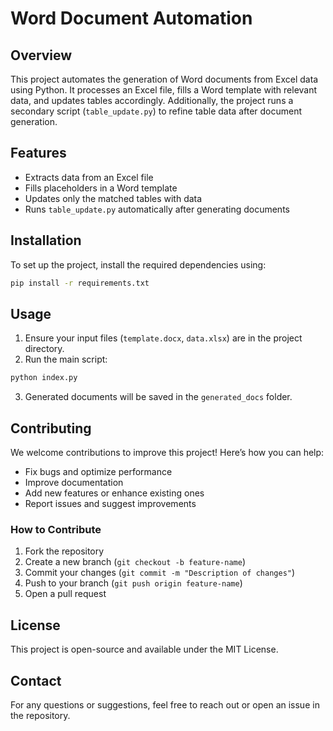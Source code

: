 # Word Document Automation

## Overview
This project automates the generation of Word documents from Excel data using Python. It processes an Excel file, fills a Word template with relevant data, and updates tables accordingly. Additionally, the project runs a secondary script (`table_update.py`) to refine table data after document generation.

## Features
- Extracts data from an Excel file
- Fills placeholders in a Word template
- Updates only the matched tables with data
- Runs `table_update.py` automatically after generating documents

## Installation
To set up the project, install the required dependencies using:
```sh
pip install -r requirements.txt
```

## Usage
1. Ensure your input files (`template.docx`, `data.xlsx`) are in the project directory.
2. Run the main script:
```sh
python index.py
```
3. Generated documents will be saved in the `generated_docs` folder.

## Contributing
We welcome contributions to improve this project! Here’s how you can help:
- Fix bugs and optimize performance
- Improve documentation
- Add new features or enhance existing ones
- Report issues and suggest improvements

### How to Contribute
1. Fork the repository
2. Create a new branch (`git checkout -b feature-name`)
3. Commit your changes (`git commit -m "Description of changes"`)
4. Push to your branch (`git push origin feature-name`)
5. Open a pull request

## License
This project is open-source and available under the MIT License.

## Contact
For any questions or suggestions, feel free to reach out or open an issue in the repository.

